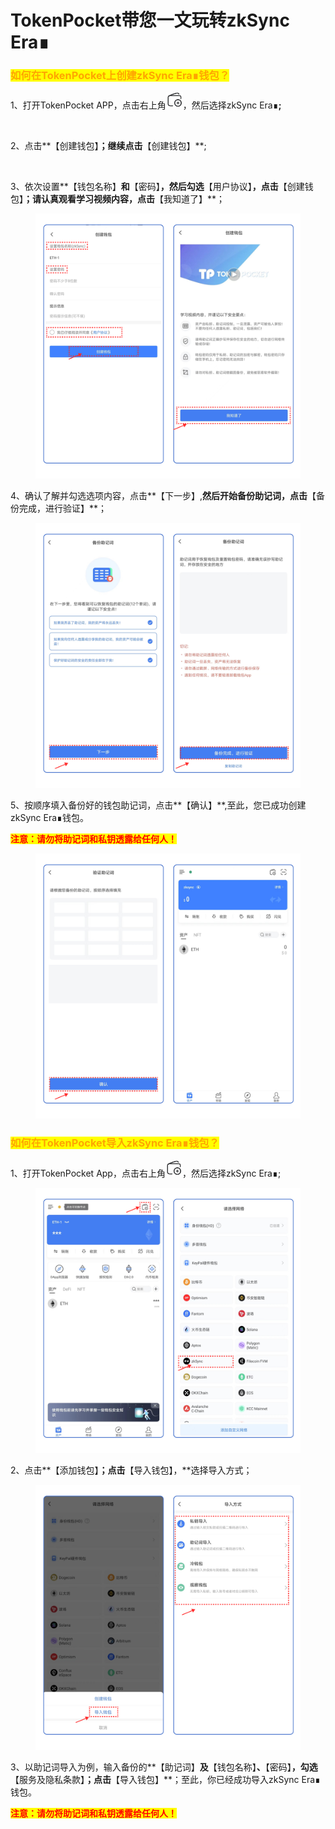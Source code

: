 # TokenPocket带您一文玩转zkSync Era∎

### <mark style="color:orange;">如何在TokenPocket上创建zkSync Era∎钱包？</mark>

1、打开TokenPocket APP，点击右上角![](<../../.gitbook/assets/image (5) (3).png>)，然后选择zkSync Era∎**;**

<figure><img src="../../.gitbook/assets/d126358051b802a20a4311037f8143fb_spaces%2F-MMF2k4MCaxErpZyah2d%2Fuploads%2FUn1gogvI6umlOYppLS8I%2Fcn1_alt=media&#x26;token=eb22e882-0827-485a-93d7-f3e30fdb2b5e.png" alt=""><figcaption></figcaption></figure>

2、点击**【创建钱包】**；继续点击**【创建钱包】**;

<figure><img src="https://files.gitbook.com/v0/b/gitbook-x-prod.appspot.com/o/spaces%2F-MMF2k4MCaxErpZyah2d%2Fuploads%2FE8lVTpSW4BiOjqLXU2u0%2Fimage.png?alt=media&#x26;token=df396f04-121d-4b1f-b006-dc2211f9c67b" alt=""><figcaption></figcaption></figure>

3、依次设置**【钱包名称】**和**【密码】**，然后勾选**【用户协议】**，点击**【创建钱包】**；请认真观看学习视频内容，点击**【我知道了】**；

<figure><img src="../../.gitbook/assets/cn 2 (1).png" alt=""><figcaption></figcaption></figure>

4、确认了解并勾选选项内容，点击**【下一步】,**然后开始备份助记词，点击**【备份完成，进行验证】**；

<figure><img src="../../.gitbook/assets/image (9).png" alt=""><figcaption></figcaption></figure>

5、按顺序填入备份好的钱包助记词，点击**【确认】**,至此，您已成功创建zkSync Era∎钱包。

<mark style="color:red;">**注意：请勿将助记词和私钥透露给任何人！**</mark>

<figure><img src="../../.gitbook/assets/cn 3 (1).png" alt=""><figcaption></figcaption></figure>

### <mark style="color:orange;">**如何在TokenPocket导入**</mark><mark style="color:orange;">zkSync Era∎</mark><mark style="color:orange;">**钱包？**</mark>

1、打开TokenPocket App，点击右上角![](<../../.gitbook/assets/image (3) (3).png>)，然后选择zkSync Era∎;

<figure><img src="../../.gitbook/assets/cn1 (2).png" alt=""><figcaption></figcaption></figure>

2、点击**【添加钱包】**；点击**【导入钱包】，**选择导入方式；

<figure><img src="../../.gitbook/assets/image (1) (1) (3).png" alt=""><figcaption></figcaption></figure>

3、以助记词导入为例，输入备份的**【助记词】**及**【钱包名称】**、**【密码】**，勾选**【服务及隐私条款】**；点击**【导入钱包】**；至此，你已经成功导入zkSync Era∎钱包。

<mark style="color:red;">**注意：请勿将助记词和私钥透露给任何人！**</mark>

<figure><img src="https://files.gitbook.com/v0/b/gitbook-x-prod.appspot.com/o/spaces%2FZCSGxZxDUFXGuknjRHbB%2Fuploads%2FBqFmNciR6t4JpMDcF1CO%2F%E4%B8%AD.png?alt=media&#x26;token=9c50d097-5727-4c39-aa86-75783ae2d218" alt=""><figcaption></figcaption></figure>

